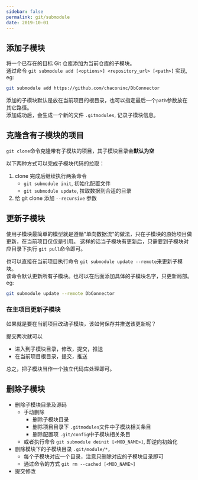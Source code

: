```yaml
---
sidebar: false
permalink: git/submodule
date: 2019-10-01
---
```


## 添加子模块
将一个已存在的目标 Git 仓库添加为当前仓库的子模块。  
通过命令 `git submodule add [<options>] <repository_url> [<path>]` 实现, eg:  
```bash
git submodule add https://github.com/chaconinc/DbConnector
```
添加的子模块默认是放在当前项目的根目录，也可以指定最后一个`path`参数放在其它路径。  
添加成功后，会生成一个新的文件 `.gitmodules`, 记录子模块信息。

## 克隆含有子模块的项目
`git clone`命令克隆带有子模块的项目，其子模块目录会**默认为空**  

以下两种方式可以完成子模块代码的拉取：
1. clone 完成后继续执行两条命令
    - `git submodule init`, 初始化配置文件
    - `git submodule update`, 拉取数据到合适的目录
2. 给 git clone 添加 `--recursive` 参数

## 更新子模块
使用子模块最简单的模型就是遵循"单向数据流"的做法，只在子模块的原始项目做更新，在当前项目仅仅是引用。 
这样的话当子模块有更新后，只需要到子模块对应目录下执行 `git pull`命令即可。

也可以直接在当前项目执行命令 `git submodule update --remote`来更新子模块。  
该命令默认更新所有子模块。也可以在后面添加具体的子模块名字，只更新局部。eg: 
```bash
git submodule update --remote DbConnector
```

### 在主项目更新子模块
如果就是要在当前项目改动子模块，该如何保存并推送该更新呢？

提交两次就可以
- 进入到子模块目录，修改，提交，推送
- 在当前项目根目录，提交，推送

总之，把子模块当作一个独立代码库处理即可。


## 删除子模块
- 删除子模块目录及源码
    - 手动删除
        - 删除子模块目录
        - 删除项目目录下 `.gitmodules`文件中子模块相关条目
        - 删除配置项 `.git/config`中子模块相关条目
    - 或者执行命令 `git submodule deinit [<MOD_NAME>]`, 即逆向初始化
- 删除模块下的子模块目录 `.git/module/*`，
    - 每个子模块对应一个目录，注意只删除对应的子模块目录即可
    - 通过命令的方式 `git rm --cached [<MOD_NAME>]`
- 提交修改